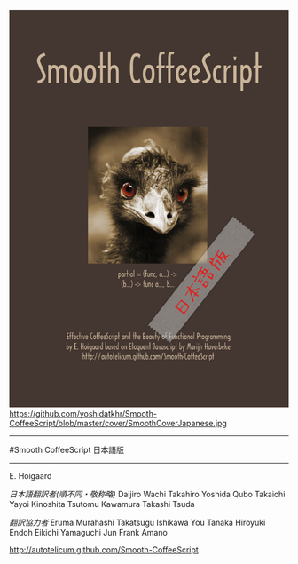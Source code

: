 ![image](../cover/SmoothCoverJapanese.jpg)https://github.com/yoshidatkhr/Smooth-CoffeeScript/blob/master/cover/SmoothCoverJapanese.jpg

---
#Smooth CoffeeScript 日本語版

---

E\. Hoigaard

*日本語翻訳者(順不同・敬称略)*
Daijiro Wachi
Takahiro Yoshida
Qubo Takaichi
Yayoi Kinoshita
Tsutomu Kawamura
Takashi Tsuda

*翻訳協力者*
Eruma Murahashi
Takatsugu Ishikawa
You Tanaka
Hiroyuki Endoh
Eikichi Yamaguchi
Jun Frank Amano

http://autotelicum.github.com/Smooth-CoffeeScript